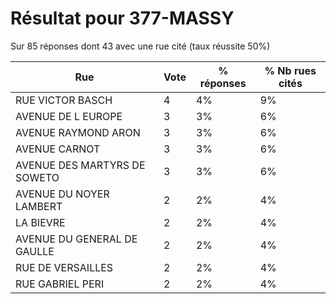 # Résultat pour 377-MASSY

Sur 85 réponses dont 43 avec une rue cité (taux réussite 50%)

| Rue | Vote | % réponses | % Nb rues cités|
|-----|------|------------|----------------|
| RUE VICTOR BASCH | 4 | 4% | 9%|
| AVENUE DE L EUROPE | 3 | 3% | 6%|
| AVENUE RAYMOND ARON | 3 | 3% | 6%|
| AVENUE CARNOT | 3 | 3% | 6%|
| AVENUE DES MARTYRS DE SOWETO | 3 | 3% | 6%|
| AVENUE DU NOYER LAMBERT | 2 | 2% | 4%|
| LA BIEVRE | 2 | 2% | 4%|
| AVENUE DU GENERAL DE GAULLE | 2 | 2% | 4%|
| RUE DE VERSAILLES | 2 | 2% | 4%|
| RUE GABRIEL PERI | 2 | 2% | 4%|

